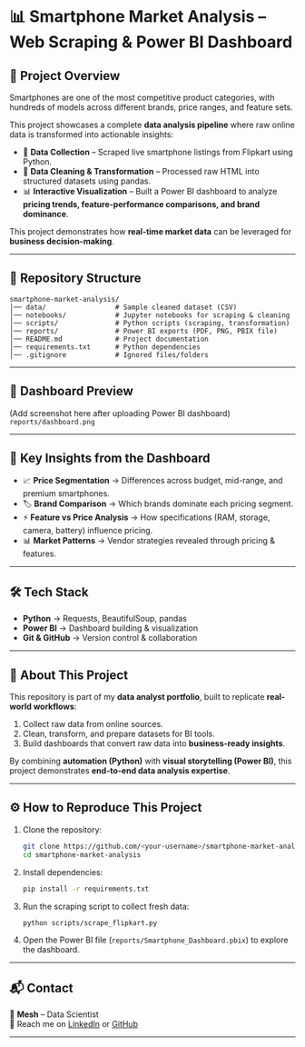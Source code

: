 # 📊 Smartphone Market Analysis – Web Scraping & Power BI Dashboard  

## 🚀 Project Overview  
Smartphones are one of the most competitive product categories, with hundreds of models across different brands, price ranges, and feature sets.  

This project showcases a complete **data analysis pipeline** where raw online data is transformed into actionable insights:  

- 🔎 **Data Collection** – Scraped live smartphone listings from Flipkart using Python.  
- 🧹 **Data Cleaning & Transformation** – Processed raw HTML into structured datasets using pandas.  
- 📊 **Interactive Visualization** – Built a Power BI dashboard to analyze **pricing trends, feature-performance comparisons, and brand dominance**.  

This project demonstrates how **real-time market data** can be leveraged for **business decision-making**.  

---

## 📂 Repository Structure  
```
smartphone-market-analysis/
│── data/                 # Sample cleaned dataset (CSV)
│── notebooks/            # Jupyter notebooks for scraping & cleaning
│── scripts/              # Python scripts (scraping, transformation)
│── reports/              # Power BI exports (PDF, PNG, PBIX file)
│── README.md             # Project documentation
│── requirements.txt      # Python dependencies
│── .gitignore            # Ignored files/folders
```

---

## 📸 Dashboard Preview  
(Add screenshot here after uploading Power BI dashboard)  
`reports/dashboard.png`  

---

## 🔑 Key Insights from the Dashboard  
- 📈 **Price Segmentation** → Differences across budget, mid-range, and premium smartphones.  
- 🏷️ **Brand Comparison** → Which brands dominate each pricing segment.  
- ⚡ **Feature vs Price Analysis** → How specifications (RAM, storage, camera, battery) influence pricing.  
- 📊 **Market Patterns** → Vendor strategies revealed through pricing & features.  

---

## 🛠️ Tech Stack  
- **Python** → Requests, BeautifulSoup, pandas  
- **Power BI** → Dashboard building & visualization  
- **Git & GitHub** → Version control & collaboration  

---

## 📖 About This Project  
This repository is part of my **data analyst portfolio**, built to replicate **real-world workflows**:  

1. Collect raw data from online sources.  
2. Clean, transform, and prepare datasets for BI tools.  
3. Build dashboards that convert raw data into **business-ready insights**.  

By combining **automation (Python)** with **visual storytelling (Power BI)**, this project demonstrates **end-to-end data analysis expertise**.  

---

## ⚙️ How to Reproduce This Project  
1. Clone the repository:  
   ```bash
   git clone https://github.com/<your-username>/smartphone-market-analysis.git
   cd smartphone-market-analysis
   ```
2. Install dependencies:  
   ```bash
   pip install -r requirements.txt
   ```
3. Run the scraping script to collect fresh data:  
   ```bash
   python scripts/scrape_flipkart.py
   ```
4. Open the Power BI file (`reports/Smartphone_Dashboard.pbix`) to explore the dashboard.  

---

## 📬 Contact  
👤 **Mesh** – Data Scientist  
📧 Reach me on [LinkedIn](https://www.linkedin.com) or [GitHub](https://github.com/your-username)  

---
